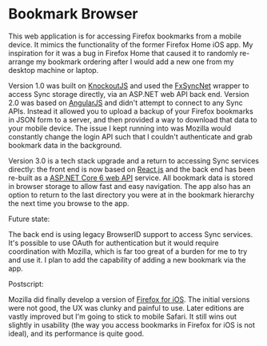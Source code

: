 Bookmark Browser
===============
This web application is for accessing Firefox bookmarks from a mobile device. It mimics the functionality of the former Firefox Home iOS app. My inspiration for it was a bug in Firefox Home that caused it to randomly re-arrange my bookmark ordering after I would add a new one from my desktop machine or laptop.

Version 1.0 was built on [KnockoutJS](http://knockoutjs.com/) and used the [FxSyncNet](https://github.com/pieterderycke/FxSyncNet) wrapper to access Sync storage directly, via an ASP.NET web API back end. Version 2.0 was based on [AngularJS](https://angularjs.org) and didn't attempt to connect to any Sync APIs. Instead it allowed you to upload a backup of your Firefox bookmarks in JSON form to a server, and then provided a way to download that data to your mobile device. The issue I kept running into was Mozilla would constantly change the login API such that I couldn't authenticate and grab bookmark data in the background.

Version 3.0 is a tech stack upgrade and a return to accessing Sync services directly: the front end is now based on [React.js](https://reactjs.org) and the back end has been re-built as a [ASP.NET Core 6 web API](https://docs.microsoft.com/en-us/aspnet/core/web-api/?view=aspnetcore-6.0) service. All bookmark data is stored in browser storage to allow fast and easy navigation. The app also has an option to return to the last directory you were at in the bookmark hierarchy the next time you browse to the app.

Future state:

The back end is using legacy BrowserID support to access Sync services. It's possible to use OAuth for authentication but it would require coordination with Mozilla, which is far too great of a burden for me to try and use it. I plan to add the capability of adding a new bookmark via the app.

Postscript:

Mozilla did finally develop a version of [Firefox for iOS](https://www.mozilla.org/en-US/firefox/mobile). The initial versions were not good, the UX was clunky and painful to use. Later editions are vastly improved but I'm going to stick to mobile Safari. It still wins out slightly in usability (the way you access bookmarks in Firefox for iOS is not ideal), and its performance is quite good.
